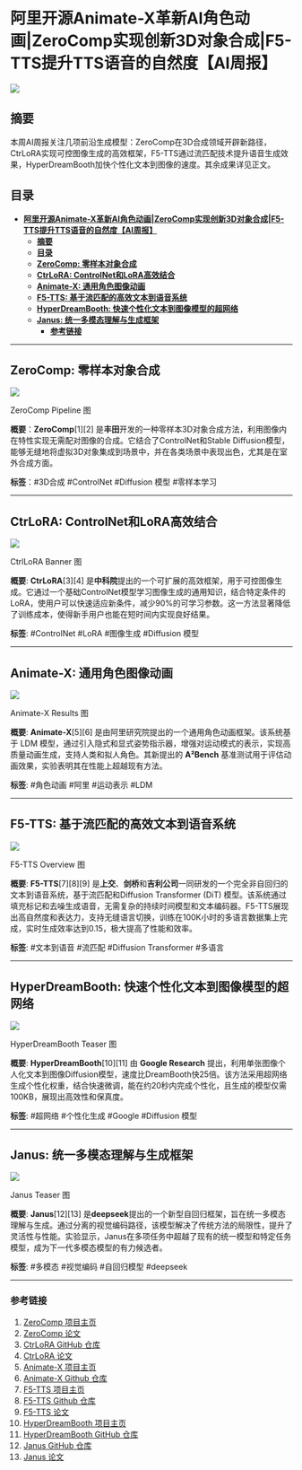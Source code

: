 # **阿里开源Animate-X革新AI角色动画|ZeroComp实现创新3D对象合成|F5-TTS提升TTS语音的自然度【AI周报】**

![](https://fastly.jsdelivr.net/gh/bucketio/img12@main/2024/10/20/1729433178592-bd22ef03-8cac-448b-9ab1-3f2dcddac6c3.jpeg)

## **摘要**

本周AI周报关注几项前沿生成模型：ZeroComp在3D合成领域开辟新路径，CtrLoRA实现可控图像生成的高效框架，F5-TTS通过流匹配技术提升语音生成效果，HyperDreamBooth加快个性化文本到图像的速度。其余成果详见正文。

## **目录**

- [**阿里开源Animate-X革新AI角色动画|ZeroComp实现创新3D对象合成|F5-TTS提升TTS语音的自然度【AI周报】**](#阿里开源animate-x革新ai角色动画zerocomp实现创新3d对象合成f5-tts提升tts语音的自然度ai周报)
  - [**摘要**](#摘要)
  - [**目录**](#目录)
  - [**ZeroComp: 零样本对象合成**](#zerocomp-零样本对象合成)
  - [**CtrLoRA: ControlNet和LoRA高效结合**](#ctrlora-controlnet和lora高效结合)
  - [**Animate-X: 通用角色图像动画**](#animate-x-通用角色图像动画)
  - [**F5-TTS: 基于流匹配的高效文本到语音系统**](#f5-tts-基于流匹配的高效文本到语音系统)
  - [**HyperDreamBooth: 快速个性化文本到图像模型的超网络**](#hyperdreambooth-快速个性化文本到图像模型的超网络)
  - [**Janus: 统一多模态理解与生成框架**](#janus-统一多模态理解与生成框架)
    - [**参考链接**](#参考链接)

---

## **ZeroComp: 零样本对象合成**

![](https://lvsn.github.io/ZeroComp/assets/Pipeline1_or4.png)

ZeroComp Pipeline 图

**概要**：**ZeroComp**[1][2] 是**丰田**开发的一种零样本3D对象合成方法，利用图像内在特性实现无需配对图像的合成。它结合了ControlNet和Stable Diffusion模型，能够无缝地将虚拟3D对象集成到场景中，并在各类场景中表现出色，尤其是在室外合成方面。

**标签**：#3D合成 #ControlNet #Diffusion 模型 #零样本学习

---

## **CtrLoRA: ControlNet和LoRA高效结合**

![](https://github.com/xyfJASON/ctrlora/raw/main/assets/banner.jpg)

CtrlLoRA Banner 图

**概要**: **CtrLoRA**[3][4] 是**中科院**提出的一个可扩展的高效框架，用于可控图像生成。它通过一个基础ControlNet模型学习图像生成的通用知识，结合特定条件的LoRA，使用户可以快速适应新条件，减少90%的可学习参数。这一方法显著降低了训练成本，使得新手用户也能在短时间内实现良好结果。

**标签**: #ControlNet #LoRA #图像生成 #Diffusion 模型

---

## **Animate-X: 通用角色图像动画**

![](https://img.alicdn.com/imgextra/i3/O1CN01QZs1bU1LoW68dhIb2_!!6000000001346-0-tps-1783-856.jpg)

Animate-X Results 图

**概要**: **Animate-X**[5][6] 是由阿里研究院提出的一个通用角色动画框架。该系统基于 LDM 模型，通过引入隐式和显式姿势指示器，增强对运动模式的表示，实现高质量动画生成，支持人类和拟人角色。其新提出的 **A²Bench** 基准测试用于评估动画效果，实验表明其在性能上超越现有方法。

**标签**: #角色动画 #阿里 #运动表示 #LDM

---

## **F5-TTS: 基于流匹配的高效文本到语音系统**

![](https://swivid.github.io/F5-TTS/pics/f5tts_overview.png)

F5-TTS Overview 图

**概要**: **F5-TTS**[7][8][9] 是**上交**、**剑桥**和**吉利公司**一同研发的一个完全非自回归的文本到语音系统，基于流匹配和Diffusion Transformer (DiT) 模型。该系统通过填充标记和去噪生成语音，无需复杂的持续时间模型和文本编码器。F5-TTS展现出高自然度和表达力，支持无缝语言切换，训练在100K小时的多语言数据集上完成，实时生成效率达到0.15，极大提高了性能和效率。

**标签**: #文本到语音 #流匹配 #Diffusion Transformer #多语言

---

## **HyperDreamBooth: 快速个性化文本到图像模型的超网络**

![](https://hyperdreambooth.github.io/files/teaser_v2.png)

HyperDreamBooth Teaser 图

**概要**: **HyperDreamBooth**[10][11] 由 **Google Research** 提出，利用单张图像个人化文本到图像Diffusion模型，速度比DreamBooth快25倍。该方法采用超网络生成个性化权重，结合快速微调，能在约20秒内完成个性化，且生成的模型仅需100KB，展现出高效性和保真度。

**标签**: #超网络 #个性化生成 #Google #Diffusion 模型

---

## **Janus: 统一多模态理解与生成框架**

![](https://github.com/deepseek-ai/Janus/raw/main/images/teaser.png)

Janus Teaser 图

**概要**: **Janus**[12][13] 是**deepseek**提出的一个新型自回归框架，旨在统一多模态理解与生成。通过分离的视觉编码路径，该模型解决了传统方法的局限性，提升了灵活性与性能。实验显示，Janus在多项任务中超越了现有的统一模型和特定任务模型，成为下一代多模态模型的有力候选者。

**标签**: #多模态 #视觉编码 #自回归模型 #deepseek

---

### **参考链接**

1. [ZeroComp 项目主页](https://lvsn.github.io/ZeroComp)  
2. [ZeroComp 论文](https://arxiv.org/pdf/2410.08168)  
3. [CtrLoRA GitHub 仓库](https://github.com/xyfJASON/ctrlora)  
4. [CtrLoRA 论文](https://arxiv.org/pdf/2410.09400)  
5. [Animate-X 项目主页](https://lucaria-academy.github.io/Animate-X)  
6. [Animate-X Github 仓库](https://github.com/Lucaria-Academy/Animate-X)
7. [F5-TTS 项目主页](https://swivid.github.io/F5-TTS)  
8. [F5-TTS Github 仓库](https://github.com/SWivid/F5-TTS)
9. [F5-TTS 论文](https://arxiv.org/pdf/2410.06885)  
10. [HyperDreamBooth 项目主页](https://hyperdreambooth.github.io/)  
11. [HyperDreamBooth GitHub 仓库](https://github.com/JiauZhang/hyperdreambooth)  
12. [Janus GitHub 仓库](https://github.com/deepseek-ai/Janus)  
13. [Janus 论文](https://arxiv.org/pdf/2410.13848)  